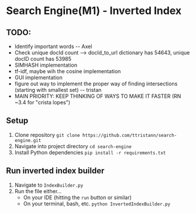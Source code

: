 # Search Engine(M1) - Inverted Index

## TODO:
- Identify important words -- Axel
- Check unique docId count --> docId_to_url dictionary has 54643, unique docID count has 53985
- SIMHASH implementation
- tf-idf, maybe wih the cosine implementation
- GUI implementation
- figure out way to implement the proper way of finding intersections (starting with smallest set) -- tristan
- MAIN PRIORITY:
    KEEP THINKING OF WAYS TO MAKE IT FASTER (RN ~3.4 for "crista lopes")


## Setup
1. Clone repository ```git clone https://github.com/ttristann/search-engine.git```
2. Navigate into project directory ```cd search-engine```
3. Install Python dependencies ```pip install -r requirements.txt```


## Run inverted index builder
1. Navigate to ```IndexBuilder.py```
2. Run the file either...
    - On your IDE (hitting the ```run``` button or similar)
    - On your terminal, bash, etc. 
    ```python InvertedIndexBuilder.py```